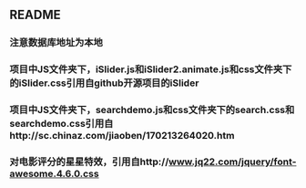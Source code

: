 ## README

### 注意数据库地址为本地

### 项目中JS文件夹下，iSlider.js和iSlider2.animate.js和css文件夹下的iSlider.css引用自github开源项目的iSlider
### 项目中JS文件夹下，searchdemo.js和css文件夹下的search.css和searchdemo.css引用自http://sc.chinaz.com/jiaoben/170213264020.htm
### 对电影评分的星星特效，引用自http://www.jq22.com/jquery/font-awesome.4.6.0.css

